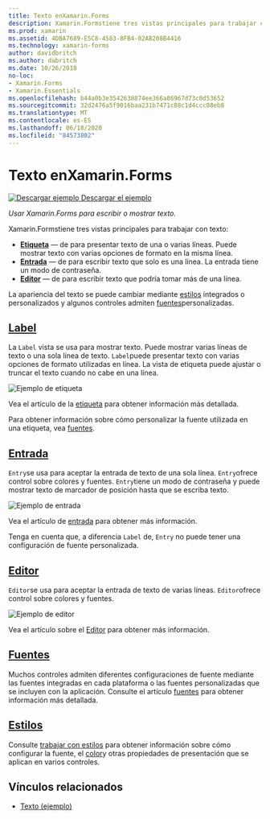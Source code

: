 ```yaml
---
title: Texto enXamarin.Forms
description: Xamarin.Formstiene tres vistas principales para trabajar con texto, y en este artículo se explica cómo usarlas para escribir y mostrar texto en Xamarin.Forms aplicaciones.
ms.prod: xamarin
ms.assetid: 4DBA7689-E5C8-4583-8FB4-02AB208B4416
ms.technology: xamarin-forms
author: davidbritch
ms.author: dabritch
ms.date: 10/26/2018
no-loc:
- Xamarin.Forms
- Xamarin.Essentials
ms.openlocfilehash: b44a0b3e3542638874ee366a86967d73c0d53652
ms.sourcegitcommit: 32d2476a5f9016baa231b7471c88c1d4ccc08eb8
ms.translationtype: MT
ms.contentlocale: es-ES
ms.lasthandoff: 06/18/2020
ms.locfileid: "84573802"
---
```

# <a name="text-in-xamarinforms"></a>Texto enXamarin.Forms

[![Descargar ejemplo](~/media/shared/download.png) Descargar el ejemplo](https://docs.microsoft.com/samples/xamarin/xamarin-forms-samples/userinterface-text)

_Usar Xamarin.Forms para escribir o mostrar texto._

Xamarin.Formstiene tres vistas principales para trabajar con texto:

- **[Etiqueta](#label)** &mdash; de para presentar texto de una o varias líneas. Puede mostrar texto con varias opciones de formato en la misma línea.
- **[Entrada](#entry)** &mdash; de para escribir texto que solo es una línea. La entrada tiene un modo de contraseña.
- **[Editor](#editor)** &mdash; de para escribir texto que podría tomar más de una línea.

La apariencia del texto se puede cambiar mediante [estilos](#styles) integrados o personalizados y algunos controles admiten [fuentes](#fonts)personalizadas.

## <a name="label"></a>[Label](label.md)

La `Label` vista se usa para mostrar texto. Puede mostrar varias líneas de texto o una sola línea de texto. `Label`puede presentar texto con varias opciones de formato utilizadas en línea. La vista de etiqueta puede ajustar o truncar el texto cuando no cabe en una línea.

![Ejemplo de etiqueta](images/label.png)

Vea el artículo de la [etiqueta](label.md) para obtener información más detallada.

Para obtener información sobre cómo personalizar la fuente utilizada en una etiqueta, vea [fuentes](fonts.md).

## <a name="entry"></a>[Entrada](entry.md)

`Entry`se usa para aceptar la entrada de texto de una sola línea. `Entry`ofrece control sobre colores y fuentes. `Entry`tiene un modo de contraseña y puede mostrar texto de marcador de posición hasta que se escriba texto.

![Ejemplo de entrada](images/entry.png)

Vea el artículo de [entrada](entry.md) para obtener más información.

Tenga en cuenta que, a diferencia `Label` de, `Entry` no puede tener una configuración de fuente personalizada.

## <a name="editor"></a>[Editor](editor.md)

`Editor`se usa para aceptar la entrada de texto de varias líneas. `Editor`ofrece control sobre colores y fuentes.

![Ejemplo de editor](images/editor.png)

Vea el artículo sobre el [Editor](editor.md) para obtener más información.

## <a name="fonts"></a>[Fuentes](fonts.md)

Muchos controles admiten diferentes configuraciones de fuente mediante las fuentes integradas en cada plataforma o las fuentes personalizadas que se incluyen con la aplicación. Consulte el artículo [fuentes](fonts.md) para obtener información más detallada.

## <a name="styles"></a>[Estilos](styles.md)

Consulte [trabajar con estilos](~/xamarin-forms/user-interface/styles/index.md) para obtener información sobre cómo configurar la fuente, el [color](~/xamarin-forms/user-interface/colors.md)y otras propiedades de presentación que se aplican en varios controles.

## <a name="related-links"></a>Vínculos relacionados

- [Texto (ejemplo)](https://docs.microsoft.com/samples/xamarin/xamarin-forms-samples/userinterface-text)
